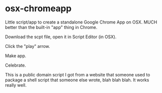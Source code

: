 # osx-chromeapp
Little script/app to create a standalone Google Chrome App on OSX. MUCH better than the built-in "app" thing in Chrome.


Download the scpt file, open it in Script Editor (in OSX). 

Click the "play" arrow.

Make app.

Celebrate.

This is a public domain script I got from a website that someone used to package a shell script that someone else wrote, blah blah blah. It works really well.
